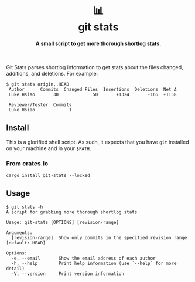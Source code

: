 <h1 align="center">
    📊<br>
    git stats
</h1>

<div align="center">
    <strong>A small script to get more thorough shortlog stats.</strong>
</div>
<br>
<br>

Git Stats parses shortlog information to get stats about the files changed, additions, and
deletions. For example:

    $ git stats origin..HEAD
     Author      Commits  Changed Files  Insertions  Deletions  Net Δ
     Luke Hsiao       30             50       +1324       -166  +1158

     Reviewer/Tester  Commits
     Luke Hsiao             1


## Install

This is a glorified shell script. As such, it expects that you have `git` installed on your machine
and in your `$PATH`.

### From crates.io

```
cargo install git-stats --locked
```

## Usage

```
$ git stats -h
A script for grabbing more thorough shortlog stats

Usage: git-stats [OPTIONS] [revision-range]

Arguments:
  [revision-range]  Show only commits in the specified revision range [default: HEAD]

Options:
  -e, --email       Show the email address of each author
  -h, --help        Print help information (use `--help` for more detail)
  -V, --version     Print version information
```
